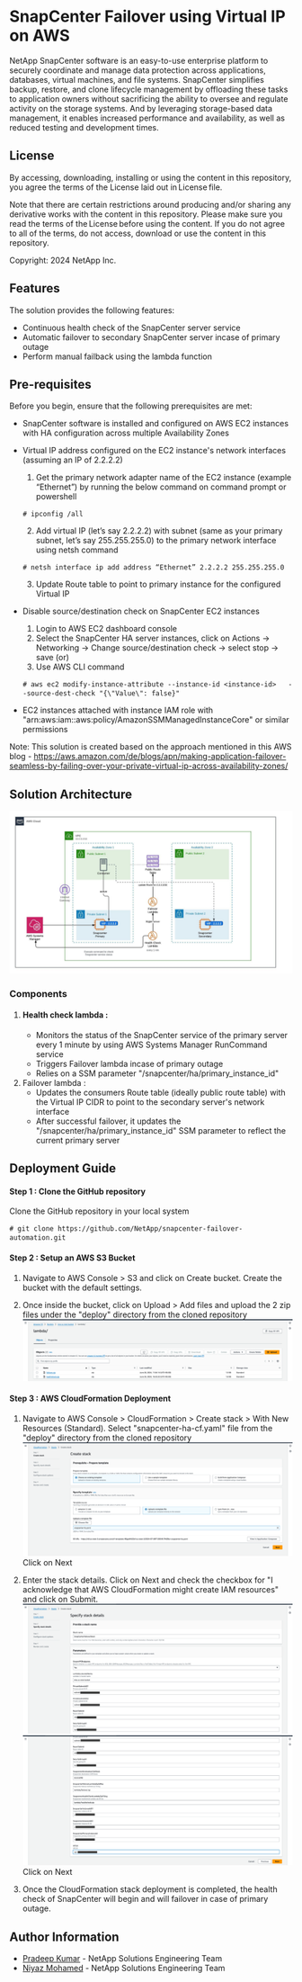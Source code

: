 # SnapCenter Failover using Virtual IP on AWS
NetApp SnapCenter software is an easy-to-use enterprise platform to securely coordinate and manage data protection across applications, databases, virtual machines, and file systems. SnapCenter simplifies backup, restore, and clone lifecycle management by offloading these tasks to application owners without sacrificing the ability to oversee and regulate activity on the storage systems. And by leveraging storage-based data management, it enables increased performance and availability, as well as reduced testing and development times.

## License
By accessing, downloading, installing or using the content in this repository, you agree the terms of the License laid out in License file.

Note that there are certain restrictions around producing and/or sharing any derivative works with the content in this repository. Please make sure you read the terms of the License before using the content. If you do not agree to all of the terms, do not access, download or use the content in this repository.

Copyright: 2024 NetApp Inc.

## Features
The solution provides the following features:

* Continuous health check of the SnapCenter server service
* Automatic failover to secondary SnapCenter server incase of primary outage
* Perform manual failback using the lambda function

## Pre-requisites
Before you begin, ensure that the following prerequisites are met: 

* SnapCenter software is installed and configured on AWS EC2 instances with HA configuration across multiple Availability Zones
* Virtual IP address configured on the EC2 instance's network interfaces (assuming an IP of 2.2.2.2)
  1.	Get the primary network adapter name of the EC2 instance (example “Ethernet”) by running the below command on command prompt or powershell
    ```
    # ipconfig /all
    ```
  2.	Add virtual IP (let’s say 2.2.2.2) with subnet (same as your primary subnet, let’s say 255.255.255.0) to the primary network interface using netsh command
  ```
  # netsh interface ip add address “Ethernet” 2.2.2.2 255.255.255.0
  ```
  3. Update Route table to point to primary instance for the configured Virtual IP
* Disable source/destination check on SnapCenter EC2 instances
  1.	Login to AWS EC2 dashboard console
  2.	Select the SnapCenter HA server instances, click on Actions -> Networking -> Change source/destination check -> select stop -> save (or)
  3.	Use AWS CLI command
  ```
  # aws ec2 modify-instance-attribute --instance-id <instance-id>   --source-dest-check "{\"Value\": false}"
  ```

* EC2 instances attached with instance IAM role with "arn:aws:iam::aws:policy/AmazonSSMManagedInstanceCore" or similar permissions

Note: This solution is created based on the approach mentioned in this AWS blog - https://aws.amazon.com/de/blogs/apn/making-application-failover-seamless-by-failing-over-your-private-virtual-ip-across-availability-zones/

## Solution Architecture
![architecture](./assets/architecture.jpeg)

### Components
1. #### Health check lambda :
    - Monitors the status of the SnapCenter service of the primary server every 1 minute by using AWS Systems Manager RunCommand service
    - Triggers Failover lambda incase of primary outage
    - Relies on a SSM parameter "/snapcenter/ha/primary_instance_id"
2. Failover lambda :
    - Updates the consumers Route table (ideally public route table) with the Virtual IP CIDR to point to the secondary server's network interface
    - After successful failover, it updates the "/snapcenter/ha/primary_instance_id" SSM parameter to reflect the current primary server


## Deployment Guide
#### Step 1 : Clone the GitHub repository
Clone the GitHub repository in your local system
```
# git clone https://github.com/NetApp/snapcenter-failover-automation.git
```

#### Step 2 : Setup an AWS S3 Bucket
1. Navigate to AWS Console > S3 and click on Create bucket. Create the bucket with the default settings.

2. Once inside the bucket, click on Upload > Add files and upload the 2 zip files under the "deploy" directory from the cloned repository
![s3-screenshot](./assets/s3-ss.png)

#### Step 3 : AWS CloudFormation Deployment
1. Navigate to AWS Console > CloudFormation > Create stack > With New Resources (Standard). Select "snapcenter-ha-cf.yaml" file from the "deploy" directory from the cloned repository
![cloudformation-screenshot](./assets/cf-ss-1.png)
Click on Next

2. Enter the stack details. Click on Next and check the checkbox for "I acknowledge that AWS CloudFormation might create IAM resources" and click on Submit.
![cloudformation-screenshot](./assets/cf-ss-2.png)
![cloudformation-screenshot](./assets/cf-ss-3.png)
Click on Next

3. Once the CloudFormation stack deployment is completed, the health check of SnapCenter will begin and will failover in case of primary outage.



## Author Information

- [Pradeep Kumar](mailto:pradeep.kumar@netapp.com) - NetApp Solutions Engineering Team
- [Niyaz Mohamed](mailto:niyaz.mohamed@netapp.com) - NetApp Solutions Engineering Team
